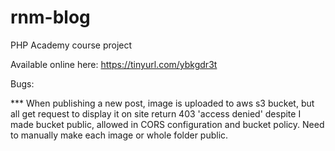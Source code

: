 # rnm-blog
PHP Academy course project

Available online here: https://tinyurl.com/ybkgdr3t

Bugs:

*** When publishing a new post, image is uploaded to aws s3 bucket, but all get request to display it on site
return 403 'access denied' despite I made bucket public, allowed in CORS configuration and bucket policy. 
Need to manually make each image or whole folder public.